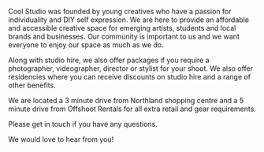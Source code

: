 Cool Studio was founded by young creatives who have a passion for individuality and DIY self expression. We are here to provide an affordable and accessible creative space for emerging artists, students and local brands and businesses. Our community is important to us and we want everyone to enjoy our space as much as we do.

Along with studio hire, we also offer packages if you require a photographer, videographer, director or stylist for your shoot. We also offer residencies where you can receive discounts on studio hire and a range of other benefits.

We are located a 3 minute drive from Northland shopping centre and a 5 minute drive from Offshoot Rentals for all extra retail and gear requirements.

Please get in touch if you have any questions.

We would love to hear from you!
